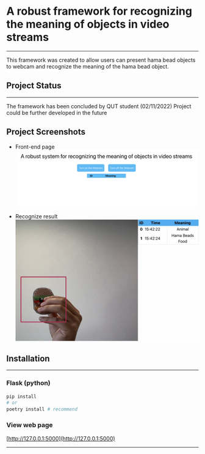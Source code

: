 # A robust framework for recognizing the meaning of objects in video streams

---

This framework was created to allow users can present hama bead objects to webcam and recognize the meaning of the hama bead object.

## Project Status

---

The framework has been concluded by QUT student (02/11/2022)
Project could be further developed in the future

## Project Screenshots

- Front-end page
  ![page](https://raw.githubusercontent.com/OOlong20/Hamabead-Framework/master/screenshots/website.png)

- Recognize result
  ![result](https://raw.githubusercontent.com/OOlong20/Hamabead-Framework/master/screenshots/result.jpeg)

## Installation

---

### Flask (python)

```bash
pip install
# or
poetry install # recommend
```

### View web page

[http://127.0.0.1:5000](http://127.0.0.1:5000)

---
